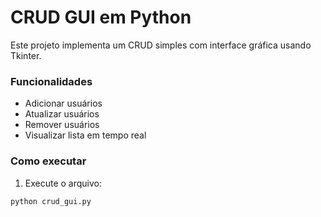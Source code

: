 # CRUD GUI em Python

Este projeto implementa um CRUD simples com interface gráfica usando Tkinter.

### Funcionalidades
- Adicionar usuários
- Atualizar usuários
- Remover usuários
- Visualizar lista em tempo real

### Como executar

1. Execute o arquivo:
```bash
python crud_gui.py
